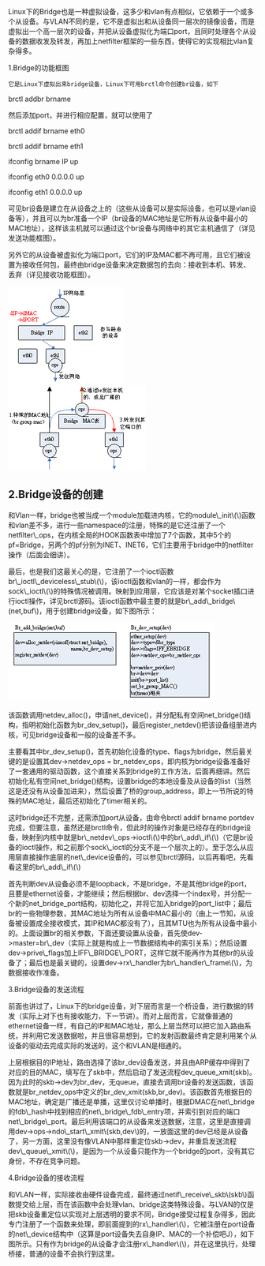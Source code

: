 Linux下的Bridge也是一种虚拟设备，这多少和vlan有点相似，它依赖于一个或多个从设备。与VLAN不同的是，它不是虚拟出和从设备同一层次的镜像设备，而是虚拟出一个高一层次的设备，并把从设备虚拟化为端口port，且同时处理各个从设备的数据收发及转发，再加上netfilter框架的一些东西，使得它的实现相比vlan复杂得多。

1.Bridge的功能框图

```
它是Linux下虚拟出来bridge设备，Linux下可用brctl命令创建br设备，如下
```

brctl addbr brname

然后添加port，并进行相应配置，就可以使用了

brctl addif brname eth0

brctl addif brname eth1

ifconfig brname IP up

ifconfig eth0 0.0.0.0 up

ifconfig eth1 0.0.0.0 up

可见br设备是建立在从设备之上的（这些从设备可以是实际设备，也可以是vlan设备等），并且可以为br准备一个IP（br设备的MAC地址是它所有从设备中最小的MAC地址），这样该主机就可以通过这个br设备与网络中的其它主机通信了（详见发送功能框图）。

另外它的从设备被虚拟化为端口port，它们的IP及MAC都不再可用，且它们被设置为接收任何包，最终由bridge设备来决定数据包的去向：接收到本机、转发、丢弃（详见接收功能框图）。

![](/assets/importbr.png)![](/assets/importbrin.png)

## 2.Bridge设备的创建

和Vlan一样，bridge也被当成一个module加载进内核，它的module\\_init\\(\\)函数和vlan差不多，进行一些namespace的注册，特殊的是它还注册了一个netfilter\\_ops，在内核全局的HOOK函数表中增加了7个函数，其中5个的pf=Bridge，另两个的pf分别为INET、INET6，它们主要用于bridge中的netfilter操作（后面会细讲）。

最后，也是我们这最关心的是，它注册了一个ioctl函数br\\_ioctl\\_deviceless\\_stub\\(\\)，该ioctl函数和vlan的一样，都会作为sock\\_ioctl\\(\\)的特殊情况被调用。映射到应用层，它应该是对某个socket插口进行ioctl操作，详见brctl源码。该ioctl函数中最主要的就是br\\_add\\_bridge\\(net,buf\\)，用于创建bridge设备，如下图所示：

![](/assets/importbridge.png)

该函数调用netdev\_alloc\(\)，申请net\_device\(\)，并分配私有空间net\_bridge\(\)结构，指明初始化函数为br\_dev\_setup\(\)，最后register\_netdev\(\)把该设备组册进内核，可见bridge设备和一般的设备差不多。

主要看其中br\_dev\_setup\(\)，首先初始化设备的type、flags为bridge，然后最关键的是设置其dev-&gt;netdev\_ops = br\_netdev\_ops，即内核为bridge设备准备好了一套通用的驱动函数，这个直接关系到bridge的工作方法，后面再细讲。然后初始化私有空间net\_bridge\(\)结构，设置bridge的本地设备及从设备的list（当然这是还没有从设备加进来），然后设置了桥的group\_address，即上一节所说的特殊的MAC地址，最后还初始化了timer相关的。

这时bridge还不完整，还需添加port从设备，由命令brctl addif brname portdev完成，但要注意，虽然还是brctl命令，但此时的操作对象是已经存在的bridge设备，映射到内核中就是br\\_netdev\\_ops-&gt;ioctl\\(\\)中的br\\_add\\_if\\(\\)（它是br设备的ioctl操作，和之前那个sock\\_ioctl的分支不是一个层次上的）。至于怎么从应用层直接操作底层的net\\_device设备的，可以参见brctl源码，以后再看吧，先看看这里的br\\_add\\_if\\(\\)

首先判断dev从设备必须不是loopback，不是bridge，不是其他bridge的port，且要是ethernet设备，才能继续；然后根据br、dev选择一个index号，并分配一个新的net\_bridge\_port结构，初始化之，并将它加入bridge的port\_list中；最后br的一些物理参数，其MAC地址为所有从设备中MAC最小的（由上一节知，从设备被设置成全接收模式，其IP和MAC都没有了），且其MTU也为所有从设备中最小的。上面设置br的相关参数，下面还要设置从设备，首先使dev-&gt;master=br\\_dev（实际上就是构成上一节数据结构中的索引关系）；然后设置dev-&gt;prive\\_flags加上IFF\\_BRIDGE\\_PORT，这样它就不能再作为其他br的从设备了；最后也是最关键的，设置dev-&gt;rx\\_handler为br\\_handler\\_frame\\(\\)，为数据接收作准备。

3.Bridge设备的发送流程

前面也讲过了，Linux下的bridge设备，对下层而言是一个桥设备，进行数据的转发（实际上对下也有接收能力，下一节讲）。而对上层而言，它就像普通的ethernet设备一样，有自己的IP和MAC地址，那么上层当然可以把它加入路由系统，并利用它发送数据啦，并且很容易想到，它的发射函数最终肯定是利用某个从设备的驱动去完成实际的发送的，这个和VLAN是相通的。

上层根据目的IP地址，路由选择了该br\_dev设备发送，并且由ARP缓存中得到了对应的目的MAC，填写在了skb中，然后启动了发送流程dev\_queue\_xmit\(skb\)。因为此时的skb-&gt;dev为br\_dev，无queue，直接去调用br设备的发送函数，该函数就是br\_netdev\_ops中定义的br\_dev\_xmit\(skb,br\_dev\)。该函数首先根据目的MAC地址，确定是广播还是单播，这里仅讨论单播时，根据DMAC在net\\_bridge的fdb\\_hash中找到相应的net\\_bridge\\_fdb\\_entry项，并索引到对应的端口net\\_bridge\\_port。最后利用该端口的从设备来发送数据，注意，这里是直接调用dev-&gt;ops-&gt;ndo\\_start\\_xmit\\(skb,dev\\)的，一放面这里的dev已经是从设备了，另一方面，这里没有像VLAN中那样重定位skb-&gt;dev，并重启发送流程dev\\_queue\\_xmit\\(\\)，是因为一个从设备只能作为一个bridge的port，没有其它身份，不存在竞争问题。



4.Bridge设备的接收流程

和VLAN一样，实际接收由硬件设备完成，最终通过netif\\_receive\\_skb\\(skb\\)函数提交给上层，而在该函数中会处理vlan、bridge这类特殊设备。与LVAN的仅是把skb设备重定位以实现对上层透明的要求不同，Bridge接受过程复杂得多，因此专门注册了一个函数来处理，即前面提到的rx\\_handler\\(\\)，它被注册在port设备的net\\_device结构中（这算是port设备失去自身IP、MAC的一个补偿吧J），如下图所示。只有作为bridge的从设备才会注册rx\\_handler\\(\\)，并在这里执行，处理桥接，普通的设备不会执行到这里。





